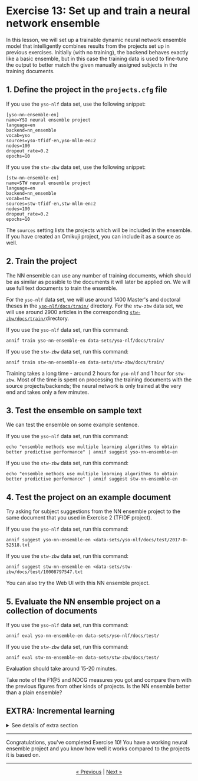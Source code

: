 # Exercise 13: Set up and train a neural network ensemble

In this lesson, we will set up a trainable dynamic neural network ensemble
model that intelligently combines results from the projects set up in
previous exercises. Initially (with no training), the backend behaves
exactly like a basic ensemble, but in this case the training data is used to
fine-tune the output to better match the given manually assigned subjects in
the training documents.

## 1. Define the project in the `projects.cfg` file

If you use the `yso-nlf` data set, use the following snippet:

    [yso-nn-ensemble-en]
    name=YSO neural ensemble project
    language=en
    backend=nn_ensemble
    vocab=yso
    sources=yso-tfidf-en,yso-mllm-en:2
    nodes=100
    dropout_rate=0.2
    epochs=10

If you use the `stw-zbw` data set, use the following snippet:

    [stw-nn-ensemble-en]
    name=STW neural ensemble project
    language=en
    backend=nn_ensemble
    vocab=stw
    sources=stw-tfidf-en,stw-mllm-en:2
    nodes=100
    dropout_rate=0.2
    epochs=10 
    
The `sources` setting lists the projects which will be included in the
ensemble. If you have created an Omikuji project, you can include it as a
source as well.

## 2. Train the project

The NN ensemble can use any number of training documents, which should be as
similar as possible to the documents it will later be applied on. We will
use full text documents to train the ensemble.

For the `yso-nlf` data set, we will use around 1400 Master's and doctoral
theses in the
[`yso-nlf/docs/train/`](../data-sets/yso-nlf/docs/train)
directory. For the `stw-zbw` data set, we will use around 2900 articles
in the corresponding
[`stw-zbw/docs/train/`](../data-sets/stw-zbw/docs/train)directory.

If you use the `yso-nlf` data set, run this command:

    annif train yso-nn-ensemble-en data-sets/yso-nlf/docs/train/

If you use the `stw-zbw` data set, run this command:

    annif train stw-nn-ensemble-en data-sets/stw-zbw/docs/train/

Training takes a long time - around 2 hours for `yso-nlf` and 1 hour for
`stw-zbw`. Most of the time is spent on processing the training documents
with the source projects/backends; the neural network is only trained at
the very end and takes only a few minutes.

## 3. Test the ensemble on sample text

We can test the ensemble on some example sentence.

If you use the `yso-nlf` data set, run this command:

    echo "ensemble methods use multiple learning algorithms to obtain better predictive performance" | annif suggest yso-nn-ensemble-en

If you use the `stw-zbw` data set, run this command:

    echo "ensemble methods use multiple learning algorithms to obtain better predictive performance" | annif suggest stw-nn-ensemble-en

## 4. Test the project on an example document

Try asking for subject suggestions from the NN ensemble project to the same
document that you used in Exercise 2 (TFIDF project).

If you use the `yso-nlf` data set, run this command:

    annif suggest yso-nn-ensemble-en <data-sets/yso-nlf/docs/test/2017-D-52518.txt

If you use the `stw-zbw` data set, run this command:

    annif suggest stw-nn-ensemble-en <data-sets/stw-zbw/docs/test/10008797547.txt

You can also try the Web UI with this NN ensemble project.

## 5. Evaluate the NN ensemble project on a collection of documents

If you use the `yso-nlf` data set, run this command:

    annif eval yso-nn-ensemble-en data-sets/yso-nlf/docs/test/

If you use the `stw-zbw` data set, run this command:

    annif eval stw-nn-ensemble-en data-sets/stw-zbw/docs/test/

Evaluation should take around 15-20 minutes.

Take note of the F1@5 and NDCG measures you got and compare them with the
previous figures from other kinds of projects. Is the NN ensemble better
than a plain ensemble?

## EXTRA: Incremental learning
<details><summary>
See details of extra section
</summary>

The neural network ensemble has an additional feature missing from most
other backends: it can continue learning from new documents after initial
training. In this extra step, we will fine-tune the neural network ensemble
by giving it some more training data to learn from.

In the exercise above,  we used the `train` subset of the training documents 
for initial training. We will continue the training using the `validate` subset,
which the neural network has not encountered yet. The `learn` command will be 
used for this; it allows continuing the training without starting from scratch. 
Not all Annif backends support it, but the `nn_ensemble` backend does. For
projects/backends that support learning, it can be done either via the
command line or by using the `learn` method in the REST API.

### Learn from additional documents

For the `yso-nlf` data set, we will use around 350 Master's and doctoral
theses in the
[`yso-nlf/docs/validate/`](../data-sets/yso-nlf/docs/validate)
directory. For the `stw-zbw` data set, we will use around 600 articles
in the corresponding
[`stw-zbw/docs/validate/`](../data-sets/stw-zbw/docs/validate) directory.

If you use the `yso-nlf` data set, run this command:

    annif learn yso-nn-ensemble-en data-sets/yso-nlf/docs/validate/

If you use the `stw-zbw` data set, run this command:

    annif learn stw-nn-ensemble-en data-sets/stw-zbw/docs/validate/

Learning takes around 15-25 minutes.

### Reevaluate the NN ensemble project on a collection of documents

If you use the `yso-nlf` data set, run this command:

    annif eval yso-nn-ensemble-en data-sets/yso-nlf/docs/test/

If you use the `stw-zbw` data set, run this command:

    annif eval stw-nn-ensemble-en data-sets/stw-zbw/docs/test/

Evaluation should take around 15-20 minutes.

Take note of the F1@5 and NDCG measures you got and compare them with the
previous figures from the initial training and evaluation. Did the NN ensemble
improve when given additional training documents?
</details>

---

Congratulations, you've completed Exercise 10! You have a working neural ensemble
project and you know how well it works compared to the projects it is based on.

---

<p align="center">
<a href="/exercises/09_hogwarts.md">« Previous</a> |
<a href="/exercises/12_custom_corpus.md">Next »</a>
</p>
